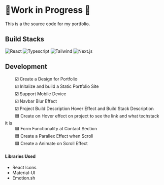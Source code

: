 # 🚧Work in Progress 🚧
This is a the source code for my portfolio.
## Build Stacks
![React](https://img.shields.io/badge/React-20232A?style=for-the-badge&logo=react&logoColor=61DAFB) ![Typescript](	https://img.shields.io/badge/TypeScript-007ACC?style=for-the-badge&logo=typescript&logoColor=white) ![Tailwind](https://img.shields.io/badge/Tailwind_CSS-38B2AC?style=for-the-badge&logo=tailwind-css&logoColor=white) ![Next.js](https://img.shields.io/badge/next.js-000000?style=for-the-badge&logo=nextdotjs&logoColor=white)

## Development
&emsp;&emsp; ☑️ Create a Design for  Portfolio \
&emsp;&emsp; ☑️ Initalize and build  a Static  Portfolio Site \
&emsp;&emsp; ☑️ Support Mobile  Device\
&emsp;&emsp; ☑️ Navbar Blur Effect\
&emsp;&emsp; ☑️ Project Build Description Hover Effect and Build Stack Description\
&emsp;&emsp; 🟦 Create on Hover effect on project to see the link and what techstack it is\
&emsp;&emsp; 🟦 Form Functionality at Contact Section\
&emsp;&emsp; 🟦 Create a Parallex Effect when Scroll\
&emsp;&emsp; 🟦 Create a Animate on Scroll Effect

#### Libraries Used
* React Icons
* Material-UI
* Emotion.sh




